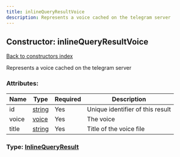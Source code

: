 ```yaml
---
title: inlineQueryResultVoice
description: Represents a voice cached on the telegram server
---
```

## Constructor: inlineQueryResultVoice  
[Back to constructors index](index.md)



Represents a voice cached on the telegram server

### Attributes:

| Name     |    Type       | Required | Description |
|----------|---------------|----------|-------------|
|id|[string](../types/string.md) | Yes|Unique identifier of this result|
|voice|[voice](../constructors/voice.md) | Yes|The voice|
|title|[string](../types/string.md) | Yes|Title of the voice file|



### Type: [InlineQueryResult](../types/InlineQueryResult.md)



